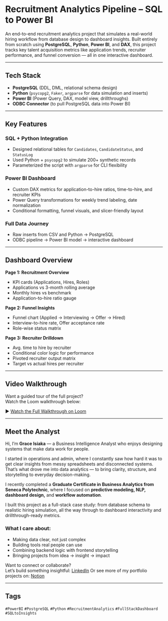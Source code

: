 # Recruitment Analytics Pipeline – SQL to Power BI

An end-to-end recruitment analytics project that simulates a real-world hiring workflow from database design to dashboard insights. Built entirely from scratch using **PostgreSQL**, **Python**, **Power BI**, and **DAX**, this project tracks key talent acquisition metrics like application trends, recruiter performance, and funnel conversion — all in one interactive dashboard.

---

##  Tech Stack

- **PostgreSQL** (DDL, DML, relational schema design)
- **Python** (`psycopg2`, `Faker`, `argparse` for data simulation and inserts)
- **Power BI** (Power Query, DAX, model view, drillthroughs)
- **ODBC Connector** (to pull PostgreSQL data into Power BI)

---

##  Key Features

###  SQL + Python Integration
- Designed relational tables for `Candidates`, `CandidateStatus`, and `StatusLog`
- Used Python + `psycopg2` to simulate 200+ synthetic records
- Parameterized the script with `argparse` for CLI flexibility

###  Power BI Dashboard
- Custom DAX metrics for application-to-hire ratios, time-to-hire, and recruiter KPIs
- Power Query transformations for weekly trend labeling, date normalization
- Conditional formatting, funnel visuals, and slicer-friendly layout

###  Full Data Journey
- Raw inserts from CSV and Python → PostgreSQL
- ODBC pipeline → Power BI model → interactive dashboard

---

## Dashboard Overview

**Page 1: Recruitment Overview**
- KPI cards (Applications, Hires, Roles)
- Applications vs 3-month rolling average
- Monthly hires vs benchmark
- Application-to-hire ratio gauge

**Page 2: Funnel Insights**
- Funnel chart (Applied → Interviewing → Offer → Hired)
- Interview-to-hire rate, Offer acceptance rate
- Role-wise status matrix

**Page 3: Recruiter Drilldown**
- Avg. time to hire by recruiter
- Conditional color logic for performance
- Pivoted recruiter output matrix
- Target vs actual hires per recruiter

---

## Video Walkthrough

Want a guided tour of the full project?  
Watch the Loom walkthrough below:

▶️ [Watch the Full Walkthrough on Loom](https://www.loom.com/share/f4f71b9a912b488ca82c18e5634aee7d?sid=1483eb4c-89f1-4e5f-82be-7c57f84b1ed4)

---

##  Meet the Analyst

Hi, I’m **Grace Isiaka** — a Business Intelligence Analyst who enjoys designing systems that make data work for people.

I started in operations and admin, where I constantly saw how hard it was to get clear insights from messy spreadsheets and disconnected systems. That’s what drove me into data analytics — to bring clarity, structure, and storytelling to everyday decision-making.

I recently completed a **Graduate Certificate in Business Analytics from Seneca Polytechnic**, where I focused on **predictive modeling, NLP, dashboard design,** and **workflow automation**.

I built this project as a full-stack case study: from database schema to realistic hiring simulation, all the way through to dashboard interactivity and drillthrough-ready metrics.

### What I care about:
- Making data clear, not just complex
- Building tools real people can use
- Combining backend logic with frontend storytelling
- Bringing projects from idea → insight → impact

 Want to connect or collaborate?  
Let’s build something insightful: [LinkedIn](https://www.linkedin.com/in/grace-isiaka-97002aa8/)
Or see more of my portfolio projects on: [Notion](https://bevel-sturgeon-89a.notion.site/Grace-Isiaka-Data-Analytics-Portfolio-1e0ace9f2e3a8043bf78e72b72b603c3)

---

##  Tags
`#PowerBI` `#PostgreSQL` `#Python` `#RecruitmentAnalytics` `#FullStackDashboard` `#SQLtoInsights`
